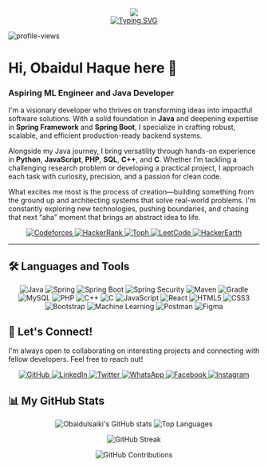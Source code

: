 <div align="center">
  <img src="https://capsule-render.vercel.app/api?type=waving&color=0:6CABDD,100:1C2C5B&height=200&text=OBAIDUL%20HAQUE&animation=fadeIn&fontColor=ffffff&fontSize=60" />
</div>

<div align="center">
  <a href="https://git.io/typing-svg">
    <img src="https://readme-typing-svg.demolab.com?font=Fira+Code&weight=700&size=25&pause=1000&color=F8F8F8&center=true&width=435&lines=Backend+Developer+(Java);ML+engineer;Researcher;Spring+Boot+Expert;Problem+Solver" alt="Typing SVG" />
  </a>
</div>
<p align="left">
  <img src="https://komarev.com/ghpvc/?username=obaidulsaiki&label=Profile%20views&color=0e75b6&style=flat" alt="profile-views" />
</p>

# Hi, Obaidul Haque here 👋
### Aspiring ML Engineer and Java Developer

I'm a visionary developer who thrives on transforming ideas into impactful software solutions. With a solid foundation in **Java** and deepening expertise in **Spring Framework** and **Spring Boot**, I specialize in crafting robust, scalable, and efficient production-ready backend systems.

Alongside my Java journey, I bring versatility through hands-on experience in **Python**, **JavaScript**, **PHP**, **SQL**, **C++**, and **C**. Whether I’m tackling a challenging research problem or developing a practical project, I approach each task with curiosity, precision, and a passion for clean code.

What excites me most is the process of creation—building something from the ground up and architecting systems that solve real-world problems. I'm constantly exploring new technologies, pushing boundaries, and chasing that next “aha” moment that brings an abstract idea to life.

<p align="center">
  <p align="center">
 <a href="https://codeforces.com/profile/obaidulsaiki"> <img alt="Codeforces" src="https://custom-icon-badges.demolab.com/badge/Codeforces-267-%23E05D44?style=for-the-badge&labelColor=CE4630&logo=codeforces&logoColor=white"/> </a>
  <a href="https://www.hackerrank.com/profile/Obaidulsaiki">
    <img alt="HackerRank" src="https://custom-icon-badges.demolab.com/badge/HackerRank-67-%2355960c?style=for-the-badge&labelColor=488207&logo=hackerrank&logoColor=white"/>
  </a>
  <a href="https://toph.co/u/obaidulsaiki">
    <img alt="Toph" src="https://custom-icon-badges.demolab.com/badge/Toph-72-%23236ad3?style=for-the-badge&labelColor=1155ba&logo=toph&logoColor=white"/>
  </a>
  <a href="https://leetcode.com/u/obaidulsaiki/">
    <img alt="LeetCode" src="https://custom-icon-badges.demolab.com/badge/LeetCode-03-%23005588?style=for-the-badge&labelColor=003366&logo=leetcode&logoColor=white"/>
  </a>
  <a href="https://www.hackerearth.com/@saki.obidul">
    <img alt="HackerEarth" src="https://custom-icon-badges.demolab.com/badge/HackerEarth-12-%23E1AD0E?style=for-the-badge&labelColor=C79600&logo=hackerearth&logoColor=white"/>
  </a>
</p>

---

## 🛠️ Languages and Tools
<p align="center">
  <img src="https://img.shields.io/badge/java-%23ED8B00.svg?style=for-the-badge&logo=openjdk&logoColor=white" alt="Java"/>
  <img src="https://img.shields.io/badge/spring-%236DB33F.svg?style=for-the-badge&logo=spring&logoColor=white" alt="Spring"/>
  <img src="https://img.shields.io/badge/Spring_Boot-6DB33F?style=for-the-badge&logo=spring-boot&logoColor=white" alt="Spring Boot"/>
  <img src="https://img.shields.io/badge/Spring_Security-6DB33F?style=for-the-badge&logo=spring-security&logoColor=white" alt="Spring Security"/>
  <img src="https://img.shields.io/badge/Maven-C71A36?style=for-the-badge&logo=apachemaven&logoColor=white" alt="Maven"/>
  <img src="https://img.shields.io/badge/Gradle-02303A.svg?style=for-the-badge&logo=gradle&logoColor=white" alt="Gradle"/>
  <img src="https://img.shields.io/badge/mysql-4479A1.svg?style=for-the-badge&logo=mysql&logoColor=white" alt="MySQL"/>
  <img src="https://img.shields.io/badge/php-%23777BB4.svg?style=for-the-badge&logo=php&logoColor=white" alt="PHP"/>
  <img src="https://img.shields.io/badge/c++-%2300599C.svg?style=for-the-badge&logo=c%2B%2B&logoColor=white" alt="C++"/>
  <img src="https://img.shields.io/badge/c-%2300599C.svg?style=for-the-badge&logo=c&logoColor=white" alt="C"/>
  <img src="https://img.shields.io/badge/javascript-%23323330.svg?style=for-the-badge&logo=javascript&logoColor=%23F7DF1E" alt="JavaScript"/>
  <img src="https://img.shields.io/badge/React-20232A?style=for-the-badge&logo=react&logoColor=61DAFB" alt="React"/>
  <img src="https://img.shields.io/badge/html5-%23E34F26.svg?style=for-the-badge&logo=html5&logoColor=white" alt="HTML5"/>
  <img src="https://img.shields.io/badge/css3-%231572B6.svg?style=for-the-badge&logo=css3&logoColor=white" alt="CSS3"/>
  <img src="https://img.shields.io/badge/bootstrap-%238511FA.svg?style=for-the-badge&logo=bootstrap&logoColor=white" alt="Bootstrap"/>
  <img src="https://img.shields.io/badge/Machine_Learning-orange?style=for-the-badge&logo=tensorflow&logoColor=white" alt="Machine Learning"/>
  <img src="https://img.shields.io/badge/Postman-FF6C37?style=for-the-badge&logo=postman&logoColor=white" alt="Postman"/>
  <img src="https://img.shields.io/badge/Figma-F24E1E?style=for-the-badge&logo=figma&logoColor=white" alt="Figma"/>
</p>

## 🤝 Let's Connect!
I'm always open to collaborating on interesting projects and connecting with fellow developers. Feel free to reach out! 

<p align="center">
  <a href="https://github.com/obaidulsaiki">
    <img alt="GitHub" src="https://img.shields.io/badge/GitHub-181717?style=for-the-badge&logo=github&logoColor=white"/>
  </a>
  <a href="https://www.linkedin.com/in/obaidulsaiki">
    <img alt="LinkedIn" src="https://img.shields.io/badge/LinkedIn-0A66C2?style=for-the-badge&logo=linkedin&logoColor=white"/>
  </a>
  <a href="https://twitter.com/obaidulsaiki">
    <img alt="Twitter" src="https://img.shields.io/badge/Twitter-1DA1F2?style=for-the-badge&logo=twitter&logoColor=white"/>
  </a>
  <a href="https://wa.me/8801883440377">
    <img alt="WhatsApp" src="https://img.shields.io/badge/WhatsApp-25D366?style=for-the-badge&logo=whatsapp&logoColor=white"/>
  </a>
  <a href="https://www.facebook.com/obidul.saki">
    <img alt="Facebook" src="https://img.shields.io/badge/Facebook-1877F2?style=for-the-badge&logo=facebook&logoColor=white"/>
  </a>
  <a href="https://www.instagram.com/obaidulsaiki">
    <img alt="Instagram" src="https://img.shields.io/badge/Instagram-E4405F?style=for-the-badge&logo=instagram&logoColor=white"/>
  </a>
</p>

## 📊 My GitHub Stats
<p align="center">
  <img src="https://github-readme-stats.vercel.app/api?username=obaidulsaiki&theme=dark&hide_border=true&include_all_commits=true&count_private=true" alt="Obaidulsaiki's GitHub stats" />
  <img src="https://github-readme-stats.vercel.app/api/top-langs/?username=obaidulsaiki&theme=dark&hide_border=true&include_all_commits=true&count_private=true&layout=compact" alt="Top Languages" />
</p>
<p align="center">
  <img src="https://streak-stats.demolab.com/?user=obaidulsaiki&theme=dark&hide_border=true" alt="GitHub Streak" />
</p>
<p align="center">
  <img src="https://github-contributor-stats.vercel.app/api?username=obaidulsaiki&limit=5&theme=dark&combine_all_yearly_contributions=true" alt="GitHub Contributions" />
</p>
